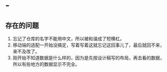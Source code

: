 # -
## 存在的问题

1. 忘记了仓库的名字不能用中文，所以被和谐成了短横杠。
2. 移动端的适配一开始没搞定，写着写着这就忘记这回事儿了，最后就回不来，来不及改了。
3. 刚开始不知道数据是什么样的，因为是先按设计稿写的布局，再去看的数据，所以有些地方的数据显示不完全。

